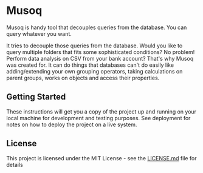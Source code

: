 # Musoq
Musoq is handy tool that decouples queries from the database. You can query whatever you want.

It tries to decouple those queries from the database. Would you like to query multiple folders that fits some sophisticated conditions? No problem! Perform data analysis on CSV from your bank account? That's why Musoq was created for. It can do things that databases can't do easily like adding/extending your own grouping operators, taking calculations on parent groups, works on objects and access their properties.

## Getting Started

These instructions will get you a copy of the project up and running on your local machine for development and testing purposes. See deployment for notes on how to deploy the project on a live system.

## License

This project is licensed under the MIT License - see the [LICENSE.md](LICENSE.md) file for details
